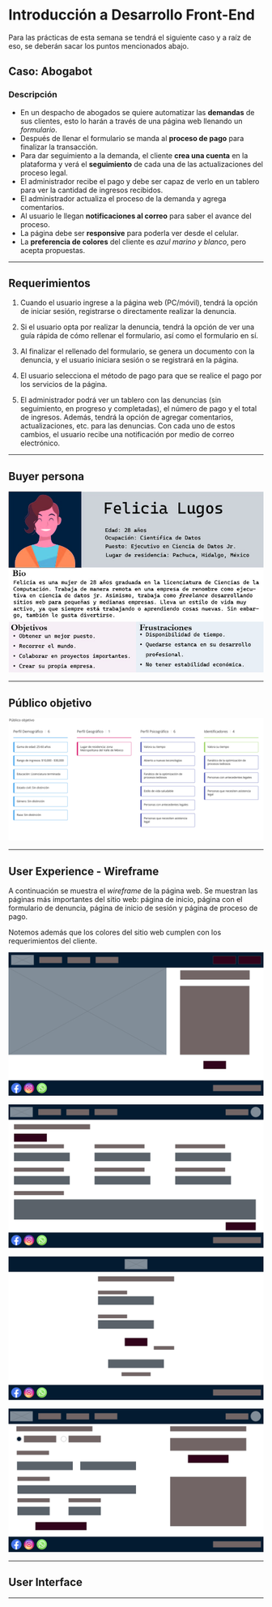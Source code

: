 # Introducción a Desarrollo Front-End

Para las prácticas de esta semana se tendrá el siguiente caso y a raíz de eso, se deberán sacar los puntos mencionados abajo.

## Caso: Abogabot

### Descripción

* En un despacho de abogados se quiere automatizar las **demandas** de sus clientes, esto lo harán a través de una página web llenando un _formulario_.
* Después de llenar el formulario se manda al **proceso de pago** para finalizar la transacción.
* Para dar seguimiento a la demanda, el cliente **crea una cuenta** en la plataforma y verá el **seguimiento** de cada una de las actualizaciones del proceso legal.
* El administrador recibe el pago y debe ser capaz de verlo en un tablero para ver la cantidad de ingresos recibidos.
* El administrador actualiza el proceso de la demanda y agrega comentarios.
* Al usuario le llegan **notificaciones al correo** para saber el avance del proceso.
* La página debe ser **responsive** para poderla ver desde el celular.
* La **preferencia de colores** del cliente es _azul marino y blanco_, pero acepta propuestas.

----

## Requerimientos

1. Cuando el usuario ingrese a la página web (PC/móvil), tendrá la opción de iniciar sesión, registrarse o directamente realizar la denuncia.

2. Si el usuario opta por realizar la denuncia, tendrá la opción de ver una guía rápida de cómo rellenar el formulario, así como el formulario en sí.

3. Al finalizar el rellenado del formulario, se genera un documento con la denuncia, y el usuario iniciara sesión o se registrará en la página.

4. El usuario selecciona el método de pago para que se realice el pago por los servicios de la página.

5. El administrador podrá ver un tablero con las denuncias (sin seguimiento, en progreso y completadas), el número de pago y el total de ingresos. Además, tendrá la opción de agregar comentarios, actualizaciones, etc. para las denuncias. Con cada uno de estos cambios, el usuario recibe una notificación por medio de correo electrónico.

----
## Buyer persona

![buyer persona](./assets/BuyerPersona/buyer-persona.jpg)

----
## Público objetivo

![Público objetivo](assets/publico_objetivo.jpg)

----
## User Experience - Wireframe

A continuación se muestra el _wireframe_ de la página web. Se muestran las páginas más importantes del sitio web: página de inicio, página con el formulario de denuncia, página de inicio de sesión y página de proceso de pago.

Notemos además que los colores del sitio web cumplen con los requerimientos del cliente.

![Página de inicio](./assets/wireframe/Wireframe1.svg)

![Formulario de denuncia](./assets/wireframe/Wireframe2.svg)

![Página de inicio de sesión](./assets/wireframe/Wireframe3.svg)

![Página de proceso de pago](./assets/wireframe/Wireframe4.svg)

----
## User Interface

----